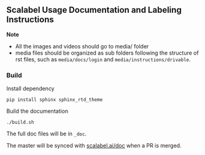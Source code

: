 ## Scalabel Usage Documentation and Labeling Instructions

**Note** 
- All the images and videos should go to media/ folder
- media files should be organized as sub folders following the structure of rst files, such as `media/docs/login` and `media/instructions/drivable`.


### Build

Install dependency

```
pip install sphinx sphinx_rtd_theme
```

Build the documentation

```
./build.sh
```

The full doc files will be in `_doc`.

The master will be synced with [scalabel.ai/doc](https://www.scalabel.ai/doc) when a PR is merged.
